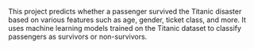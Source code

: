 This project predicts whether a passenger survived the Titanic disaster based on various features such as age, gender, ticket class, and more. It uses machine learning models trained on the Titanic dataset to classify passengers as survivors or non-survivors.
